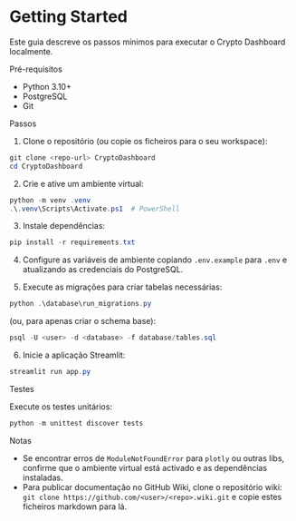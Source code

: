 # Getting Started

Este guia descreve os passos mínimos para executar o Crypto Dashboard localmente.

Pré-requisitos

- Python 3.10+
- PostgreSQL
- Git

Passos

1. Clone o repositório (ou copie os ficheiros para o seu workspace):

```powershell
git clone <repo-url> CryptoDashboard
cd CryptoDashboard
```

2. Crie e ative um ambiente virtual:

```powershell
python -m venv .venv
.\.venv\Scripts\Activate.ps1  # PowerShell
```

3. Instale dependências:

```powershell
pip install -r requirements.txt
```

4. Configure as variáveis de ambiente copiando `.env.example` para `.env` e atualizando as credenciais do PostgreSQL.

5. Execute as migrações para criar tabelas necessárias:

```powershell
python .\database\run_migrations.py
```

(ou, para apenas criar o schema base):

```powershell
psql -U <user> -d <database> -f database/tables.sql
```

6. Inicie a aplicação Streamlit:

```powershell
streamlit run app.py
```

Testes

Execute os testes unitários:

```powershell
python -m unittest discover tests
```

Notas

- Se encontrar erros de `ModuleNotFoundError` para `plotly` ou outras libs, confirme que o ambiente virtual está activado e as dependências instaladas.
- Para publicar documentação no GitHub Wiki, clone o repositório wiki: `git clone https://github.com/<user>/<repo>.wiki.git` e copie estes ficheiros markdown para lá.